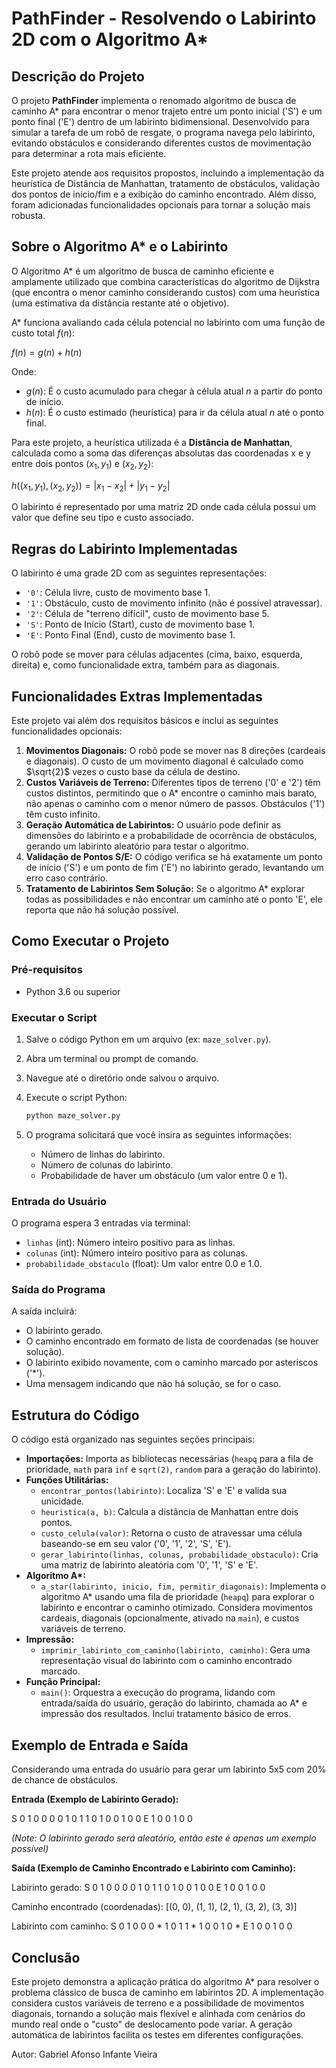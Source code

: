 # PathFinder - Resolvendo o Labirinto 2D com o Algoritmo A*

## Descrição do Projeto

O projeto **PathFinder** implementa o renomado algoritmo de busca de caminho A* para encontrar o menor trajeto entre um ponto inicial ('S') e um ponto final ('E') dentro de um labirinto bidimensional. Desenvolvido para simular a tarefa de um robô de resgate, o programa navega pelo labirinto, evitando obstáculos e considerando diferentes custos de movimentação para determinar a rota mais eficiente.

Este projeto atende aos requisitos propostos, incluindo a implementação da heurística de Distância de Manhattan, tratamento de obstáculos, validação dos pontos de início/fim e a exibição do caminho encontrado. Além disso, foram adicionadas funcionalidades opcionais para tornar a solução mais robusta.

## Sobre o Algoritmo A* e o Labirinto

O Algoritmo A* é um algoritmo de busca de caminho eficiente e amplamente utilizado que combina características do algoritmo de Dijkstra (que encontra o menor caminho considerando custos) com uma heurística (uma estimativa da distância restante até o objetivo).

A* funciona avaliando cada célula potencial no labirinto com uma função de custo total $f(n)$:

$f(n) = g(n) + h(n)$

Onde:
- $g(n)$: É o custo acumulado para chegar à célula atual $n$ a partir do ponto de início.
- $h(n)$: É o custo estimado (heurística) para ir da célula atual $n$ até o ponto final.

Para este projeto, a heurística utilizada é a **Distância de Manhattan**, calculada como a soma das diferenças absolutas das coordenadas x e y entre dois pontos $(x_1, y_1)$ e $(x_2, y_2)$:

$h((x_1, y_1), (x_2, y_2)) = |x_1 - x_2| + |y_1 - y_2|$

O labirinto é representado por uma matriz 2D onde cada célula possui um valor que define seu tipo e custo associado.

## Regras do Labirinto Implementadas

O labirinto é uma grade 2D com as seguintes representações:

- `'0'`: Célula livre, custo de movimento base 1.
- `'1'`: Obstáculo, custo de movimento infinito (não é possível atravessar).
- `'2'`: Célula de "terreno difícil", custo de movimento base 5.
- `'S'`: Ponto de Início (Start), custo de movimento base 1.
- `'E'`: Ponto Final (End), custo de movimento base 1.

O robô pode se mover para células adjacentes (cima, baixo, esquerda, direita) e, como funcionalidade extra, também para as diagonais.

## Funcionalidades Extras Implementadas

Este projeto vai além dos requisitos básicos e inclui as seguintes funcionalidades opcionais:

1.  **Movimentos Diagonais:** O robô pode se mover nas 8 direções (cardeais e diagonais). O custo de um movimento diagonal é calculado como $\sqrt{2}$ vezes o custo base da célula de destino.
2.  **Custos Variáveis de Terreno:** Diferentes tipos de terreno ('0' e '2') têm custos distintos, permitindo que o A* encontre o caminho mais barato, não apenas o caminho com o menor número de passos. Obstáculos ('1') têm custo infinito.
3.  **Geração Automática de Labirintos:** O usuário pode definir as dimensões do labirinto e a probabilidade de ocorrência de obstáculos, gerando um labirinto aleatório para testar o algoritmo.
4.  **Validação de Pontos S/E:** O código verifica se há exatamente um ponto de início ('S') e um ponto de fim ('E') no labirinto gerado, levantando um erro caso contrário.
5.  **Tratamento de Labirintos Sem Solução:** Se o algoritmo A* explorar todas as possibilidades e não encontrar um caminho até o ponto 'E', ele reporta que não há solução possível.

## Como Executar o Projeto

### Pré-requisitos

- Python 3.6 ou superior

### Executar o Script

1.  Salve o código Python em um arquivo (ex: `maze_solver.py`).
2.  Abra um terminal ou prompt de comando.
3.  Navegue até o diretório onde salvou o arquivo.
4.  Execute o script Python:

    ```bash
    python maze_solver.py
    ```

5.  O programa solicitará que você insira as seguintes informações:
    - Número de linhas do labirinto.
    - Número de colunas do labirinto.
    - Probabilidade de haver um obstáculo (um valor entre 0 e 1).

### Entrada do Usuário

O programa espera 3 entradas via terminal:
- `linhas` (int): Número inteiro positivo para as linhas.
- `colunas` (int): Número inteiro positivo para as colunas.
- `probabilidade_obstaculo` (float): Um valor entre 0.0 e 1.0.

### Saída do Programa

A saída incluirá:
- O labirinto gerado.
- O caminho encontrado em formato de lista de coordenadas (se houver solução).
- O labirinto exibido novamente, com o caminho marcado por asteriscos ('*').
- Uma mensagem indicando que não há solução, se for o caso.

## Estrutura do Código

O código está organizado nas seguintes seções principais:

-   **Importações:** Importa as bibliotecas necessárias (`heapq` para a fila de prioridade, `math` para `inf` e `sqrt(2)`, `random` para a geração do labirinto).
-   **Funções Utilitárias:**
    -   `encontrar_pontos(labirinto)`: Localiza 'S' e 'E' e valida sua unicidade.
    -   `heuristica(a, b)`: Calcula a distância de Manhattan entre dois pontos.
    -   `custo_celula(valor)`: Retorna o custo de atravessar uma célula baseando-se em seu valor ('0', '1', '2', 'S', 'E').
    -   `gerar_labirinto(linhas, colunas, probabilidade_obstaculo)`: Cria uma matriz de labirinto aleatória com '0', '1', 'S' e 'E'.
-   **Algoritmo A\*:**
    -   `a_star(labirinto, inicio, fim, permitir_diagonais)`: Implementa o algoritmo A* usando uma fila de prioridade (`heapq`) para explorar o labirinto e encontrar o caminho otimizado. Considera movimentos cardeais, diagonais (opcionalmente, ativado na `main`), e custos variáveis de terreno.
-   **Impressão:**
    -   `imprimir_labirinto_com_caminho(labirinto, caminho)`: Gera uma representação visual do labirinto com o caminho encontrado marcado.
-   **Função Principal:**
    -   `main()`: Orquestra a execução do programa, lidando com entrada/saída do usuário, geração do labirinto, chamada ao A* e impressão dos resultados. Inclui tratamento básico de erros.

## Exemplo de Entrada e Saída

Considerando uma entrada do usuário para gerar um labirinto 5x5 com 20% de chance de obstáculos.

**Entrada (Exemplo de Labirinto Gerado):**

S 0 1 0 0
0 0 1 0 1
1 0 1 0 0
1 0 0 E 1
0 0 1 0 0


*(Note: O labirinto gerado será aleatório, então este é apenas um exemplo possível)*

**Saída (Exemplo de Caminho Encontrado e Labirinto com Caminho):**

Labirinto gerado:
S 0 1 0 0
0 0 1 0 1
1 0 1 0 0
1 0 0 E 1
0 0 1 0 0

Caminho encontrado (coordenadas):
[(0, 0), (1, 1), (2, 1), (3, 2), (3, 3)]

Labirinto com caminho:
S 0 1 0 0
0 * 1 0 1
1 * 1 0 0
1 0 * E 1
0 0 1 0 0



## Conclusão

Este projeto demonstra a aplicação prática do algoritmo A* para resolver o problema clássico de busca de caminho em labirintos 2D. A implementação considera custos variáveis de terreno e a possibilidade de movimentos diagonais, tornando a solução mais flexível e alinhada com cenários do mundo real onde o "custo" de deslocamento pode variar. A geração automática de labirintos facilita os testes em diferentes configurações.

Autor: Gabriel Afonso Infante Vieira
